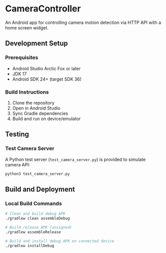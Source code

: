 # CameraController

An Android app for controlling camera motion detection via HTTP API with a home screen widget.

## Development Setup

### Prerequisites
- Android Studio Arctic Fox or later
- JDK 17
- Android SDK 24+ (target SDK 36)

### Build Instructions
1. Clone the repository
2. Open in Android Studio
3. Sync Gradle dependencies
4. Build and run on device/emulator

## Testing

### Test Camera Server
A Python test server (`test_camera_server.py`) is provided to simulate camera API:
```bash
python3 test_camera_server.py
```

## Build and Deployment

### Local Build Commands
```bash
# Clean and build debug APK
./gradlew clean assembleDebug

# Build release APK (unsigned)
./gradlew assembleRelease

# Build and install debug APK on connected device
./gradlew installDebug
```

